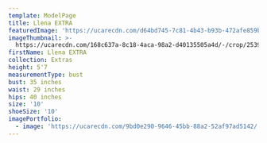 ```yaml
---
template: ModelPage
title: Llena EXTRA
featuredImage: 'https://ucarecdn.com/d64bd745-7c81-4b43-b93b-472afe859b78/'
imageThumbnail: >-
  https://ucarecdn.com/168c637a-8c18-4aca-98a2-d40135505a4d/-/crop/2539x3520/234,512/-/preview/
firstName: Llena EXTRA
collection: Extras
height: 5'7
measurementType: bust
bust: 35 inches
waist: 29 inches
hips: 40 inches
size: '10'
shoeSize: '10'
imagePortfolio:
  - image: 'https://ucarecdn.com/9bd0e290-9646-45bb-88a2-52af97ad5142/'
---
```


